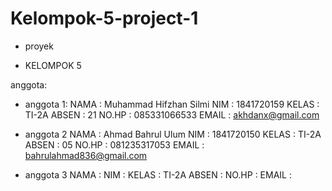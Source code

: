 # Kelompok-5-project-1
- proyek

- KELOMPOK 5

anggota:

- anggota 1:
NAMA : Muhammad Hifzhan Silmi
NIM : 1841720159
KELAS : TI-2A
ABSEN : 21
NO.HP : 085331066533
EMAIL : akhdanx@gmail.com

- anggota 2
NAMA : Ahmad Bahrul Ulum
NIM : 1841720150
KELAS : TI-2A
ABSEN : 05
NO.HP : 081235317053
EMAIL : bahrulahmad836@gmail.com

- anggota 3
NAMA : 
NIM : 
KELAS : TI-2A
ABSEN : 
NO.HP : 
EMAIL : 
